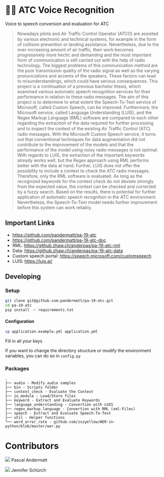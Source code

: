 # 🛫💭 ATC Voice Recognition

Voice to speech conversion and evaluation for ATC

> Nowadays pilots and Air Traﬃc Control Operator (ATCO) are assisted by various electronic and technical systems, for example in the form of collision prevention or landing assistance.
> Nevertheless, due to the ever-increasing amount of air traffic, their work becomes progressively more hectic and demanding and the most important form of communication is still carried out with the help of radio technology.
> The biggest problems of this communication method are the poor transmission quality of the radio signal as well as the varying pronunciations and accents of the speakers.
> These factors can lead to misunderstandings, which could have serious consequences.
> This project is a continuation of a previous bachelor thesis, which examined various automatic speech recognition services for their performance in relation to these radio messages.
> The aim of this project is to determine to what extent the Speech-To-Text service of Microsoft, called Custom Speech, can be improved.
> Furthermore, the Microsoft service, called Language Understanding (LUIS), and the Regex Markup Language (RML) software are compared to each other regarding the extraction of the data required for further processing and to inspect the context of the existing Air Traﬃc Control (ATC) radio messages.
> With the Microsoft Custom Speech service, it turns out that conventional techniques for data augmentation did not contribute to the improvement of the models and that the performance of the model using noisy radio messages is not optimal.
> With regards to LUIS, the extraction of the important keywords already works well, but the Regex approach using RML performs better with the data at hand.
> Further, LUIS does not offer the possibility to include a context to check the ATC radio messages. Therefore, only the RML software is evaluated.
> As long as the recognized keywords for the context check do not deviate strongly from the expected value, the context can be checked and corrected by a fuzzy search.
> Based on the results, there is potential for further application of automatic speech recognition in the ATC environment.
> Nevertheless, the Speech-To-Text model needs further improvement before this system can work reliably.


## Important Links

- <https://github.com/pandermatt/pa-19-atc>
- <https://github.com/pandermatt/pa-19-atc-doc>
- RML: <https://github.zhaw.ch/anderpas/pa-19-atc-rml>
- Data: <https://github.zhaw.ch/anderpas/pa-19-atc-data>
- Custom speech portal: <https://speech.microsoft.com/customspeech>
- LUIS: <https://luis.ai/>


## Developing
### Setup

```bash
git clone git@github.com:pandermatt/pa-19-atc.git
cd pa-19-atc
pip install -r requirements.txt
```

#### Configuration

```bash
cp application.example.yml application.yml
```

Fill in all your keys

If you want to change the directory structure or modify the environment variables, you can do so in `config.py`

### Packages
```
.
├── audio - Modify audio samples
├── bin - Scripts folder
├── context_check - Evaluate the Context
├── io_module - Load/Store files
├── keyword - Extract and Evaluate Keywords
├── language_understanding - Convertion with LUIS
├── regex_markup_language - Convertion with RML (xml-Files)
├── speech - Extract and Evaluate Speech-To-Text
├── util - Helper functions
└── word_error_rate - github.com/zszyellow/WER-in-python/blob/master/wer.py
```

# Contributors
![](https://avatars2.githubusercontent.com/u/20790833?s=20) Pascal Andermatt

![](https://avatars0.githubusercontent.com/u/43876424?s=20) Jennifer Schürch
